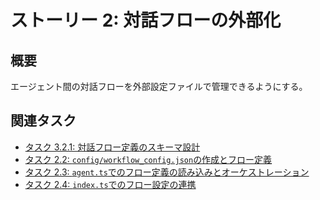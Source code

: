 # ストーリー 2: 対話フローの外部化

## 概要

エージェント間の対話フローを外部設定ファイルで管理できるようにする。

## 関連タスク

*   [タスク 3.2.1: 対話フロー定義のスキーマ設計](task_3_2_1_design_conversation_flow_schema.md)
*   [タスク 2.2: `config/workflow_config.json`の作成とフロー定義](task_3_2_2_create_workflow_config_and_define_flow.md)
*   [タスク 2.3: `agent.ts`でのフロー定義の読み込みとオーケストレーション](task_3_2_3_load_and_orchestrate_flow_in_agent_ts.md)
*   [タスク 2.4: `index.ts`でのフロー設定の連携](task_3_2_4_integrate_flow_config_in_index_ts.md)
